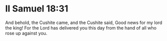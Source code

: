 # II Samuel 18:31

And behold, the Cushite came, and the Cushite said, Good news for my lord the king! For the Lord has delivered you this day from the hand of all who rose up against you.
